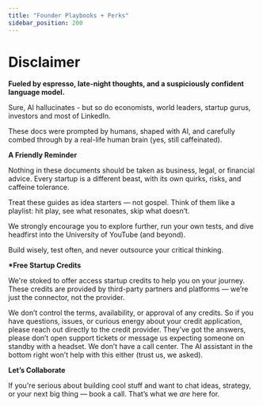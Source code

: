 ```yaml
---
title: "Founder Playbooks + Perks"
sidebar_position: 200
---
```


# Disclaimer

**Fueled by espresso, late-night thoughts, and a suspiciously confident language model.**

Sure, AI hallucinates - but so do economists, world leaders, startup gurus, investors and most of LinkedIn.

These docs were prompted by humans, shaped with AI, and carefully combed through by a real-life human brain (yes, still caffeinated).

**A Friendly Reminder**

Nothing in these documents should be taken as business, legal, or financial advice. Every startup is a different beast, with its own quirks, risks, and caffeine tolerance.

Treat these guides as idea starters — not gospel. Think of them like a playlist: hit play, see what resonates, skip what doesn’t.

We strongly encourage you to explore further, run your own tests, and dive headfirst into the University of YouTube (and beyond).

Build wisely, test often, and never outsource your critical thinking.

**\*Free Startup Credits**

We're stoked to offer access startup credits to help you on your journey. These credits are provided by third-party partners and platforms — we’re just the connector, not the provider.

We don’t control the terms, availability, or approval of any credits. So if you have questions, issues, or curious energy about your credit application, please reach out directly to the credit provider. They’ve got the answers, please don’t open support tickets or message us expecting someone on standby with a headset. We don’t have a call center. The AI assistant in the bottom right won’t help with this either (trust us, we asked).

**Let’s Collaborate**

If you're serious about building cool stuff and want to chat ideas, strategy, or your next big thing — book a call. That’s what we _are_ here for.

<!-- [$500 Travel Cash Back ✈️](https://www.notion.so/500-Travel-Cash-Back-1d2517e89ad680d18f52c3646ae7edd9?pvs=21)

[Building World-Class Teams: Lessons from Sports for Startup Success](https://www.notion.so/Building-World-Class-Teams-Lessons-from-Sports-for-Startup-Success-1d3517e89ad680bc84b5e0c4cd26e262?pvs=21)

[The Founder's Grit Playbook: Building Resilience for Startup Success](https://www.notion.so/The-Founder-s-Grit-Playbook-Building-Resilience-for-Startup-Success-1d3517e89ad680be897dfe1fcb12828a?pvs=21)

[**The Async Advantage: Less Meetings, Less Email, More Results**](https://www.notion.so/The-Async-Advantage-Less-Meetings-Less-Email-More-Results-1d1517e89ad680fd864ee1887757233d?pvs=21) -->
